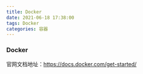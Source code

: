 ```yaml
---
title: Docker
date: 2021-06-18 17:38:00
tags: Docker
categories: 容器
---
```

### Docker

官网文档地址：https://docs.docker.com/get-started/

